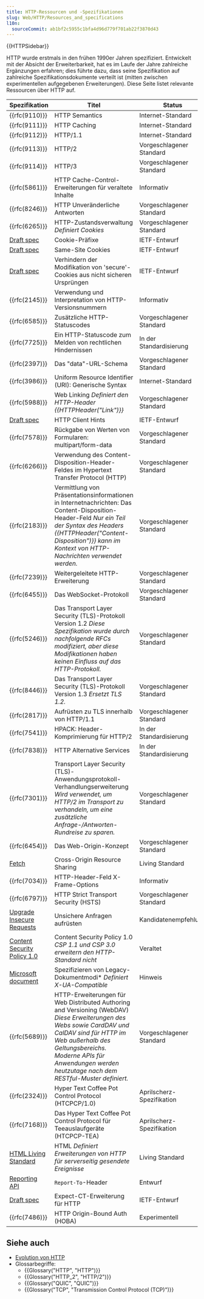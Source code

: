 ```yaml
---
title: HTTP-Ressourcen und -Spezifikationen
slug: Web/HTTP/Resources_and_specifications
l10n:
  sourceCommit: ab1bf2c5955c1bfa4d96d779f701ab22f3870d43
---
```


{{HTTPSidebar}}

HTTP wurde erstmals in den frühen 1990er Jahren spezifiziert. Entwickelt mit der Absicht der Erweiterbarkeit, hat es im Laufe der Jahre zahlreiche Ergänzungen erfahren; dies führte dazu, dass seine Spezifikation auf zahlreiche Spezifikationsdokumente verteilt ist (mitten zwischen experimentellen aufgegebenen Erweiterungen). Diese Seite listet relevante Ressourcen über HTTP auf.

| Spezifikation                                                                                                                                      | Titel                                                                                                                                                                                                                                                                   | Status                    |
| -------------------------------------------------------------------------------------------------------------------------------------------------- | ----------------------------------------------------------------------------------------------------------------------------------------------------------------------------------------------------------------------------------------------------------------------- | ------------------------- |
| {{rfc(9110)}}                                                                                                                                      | HTTP Semantics                                                                                                                                                                                                                                                          | Internet-Standard         |
| {{rfc(9111)}}                                                                                                                                      | HTTP Caching                                                                                                                                                                                                                                                            | Internet-Standard         |
| {{rfc(9112)}}                                                                                                                                      | HTTP/1.1                                                                                                                                                                                                                                                                | Internet-Standard         |
| {{rfc(9113)}}                                                                                                                                      | HTTP/2                                                                                                                                                                                                                                                                  | Vorgeschlagener Standard  |
| {{rfc(9114)}}                                                                                                                                      | HTTP/3                                                                                                                                                                                                                                                                  | Vorgeschlagener Standard  |
| {{rfc(5861)}}                                                                                                                                      | HTTP Cache-Control-Erweiterungen für veraltete Inhalte                                                                                                                                                                                                                  | Informativ                |
| {{rfc(8246)}}                                                                                                                                      | HTTP Unveränderliche Antworten                                                                                                                                                                                                                                          | Vorgeschlagener Standard  |
| {{rfc(6265)}}                                                                                                                                      | HTTP-Zustandsverwaltung _Definiert Cookies_                                                                                                                                                                                                                             | Vorgeschlagener Standard  |
| [Draft spec](https://datatracker.ietf.org/doc/html/draft-ietf-httpbis-cookie-prefixes-00)                                                          | Cookie-Präfixe                                                                                                                                                                                                                                                          | IETF-Entwurf              |
| [Draft spec](https://datatracker.ietf.org/doc/html/draft-ietf-httpbis-cookie-same-site-00)                                                         | Same-Site Cookies                                                                                                                                                                                                                                                       | IETF-Entwurf              |
| [Draft spec](https://datatracker.ietf.org/doc/html/draft-ietf-httpbis-cookie-alone-01)                                                             | Verhindern der Modifikation von 'secure'-Cookies aus nicht sicheren Ursprüngen                                                                                                                                                                                          | IETF-Entwurf              |
| {{rfc(2145)}}                                                                                                                                      | Verwendung und Interpretation von HTTP-Versionsnummern                                                                                                                                                                                                                  | Informativ                |
| {{rfc(6585)}}                                                                                                                                      | Zusätzliche HTTP-Statuscodes                                                                                                                                                                                                                                            | Vorgeschlagener Standard  |
| {{rfc(7725)}}                                                                                                                                      | Ein HTTP-Statuscode zum Melden von rechtlichen Hindernissen                                                                                                                                                                                                             | In der Standardisierung   |
| {{rfc(2397)}}                                                                                                                                      | Das "data"-URL-Schema                                                                                                                                                                                                                                                   | Vorgeschlagener Standard  |
| {{rfc(3986)}}                                                                                                                                      | Uniform Resource Identifier (URI): Generische Syntax                                                                                                                                                                                                                    | Internet-Standard         |
| {{rfc(5988)}}                                                                                                                                      | Web Linking _Definiert den HTTP-Header {{HTTPHeader("Link")}}_                                                                                                                                                                                                          | Vorgeschlagener Standard  |
| [Draft spec](https://wicg.github.io/client-hints-infrastructure/)                                                                                  | HTTP Client Hints                                                                                                                                                                                                                                                       | IETF-Entwurf              |
| {{rfc(7578)}}                                                                                                                                      | Rückgabe von Werten von Formularen: multipart/form-data                                                                                                                                                                                                                 | Vorgeschlagener Standard  |
| {{rfc(6266)}}                                                                                                                                      | Verwendung des Content-Disposition-Header-Feldes im Hypertext Transfer Protocol (HTTP)                                                                                                                                                                                  | Vorgeschlagener Standard  |
| {{rfc(2183)}}                                                                                                                                      | Vermittlung von Präsentationsinformationen in Internetnachrichten: Das Content-Disposition-Header-Feld _Nur ein Teil der Syntax des Headers {{HTTPHeader("Content-Disposition")}} kann im Kontext von HTTP-Nachrichten verwendet werden._                               | Vorgeschlagener Standard  |
| {{rfc(7239)}}                                                                                                                                      | Weitergeleitete HTTP-Erweiterung                                                                                                                                                                                                                                        | Vorgeschlagener Standard  |
| {{rfc(6455)}}                                                                                                                                      | Das WebSocket-Protokoll                                                                                                                                                                                                                                                 | Vorgeschlagener Standard  |
| {{rfc(5246)}}                                                                                                                                      | Das Transport Layer Security (TLS)-Protokoll Version 1.2 _Diese Spezifikation wurde durch nachfolgende RFCs modifiziert, aber diese Modifikationen haben keinen Einfluss auf das HTTP-Protokoll._                                                                       | Vorgeschlagener Standard  |
| {{rfc(8446)}}                                                                                                                                      | Das Transport Layer Security (TLS)-Protokoll Version 1.3 _Ersetzt TLS 1.2._                                                                                                                                                                                             | Vorgeschlagener Standard  |
| {{rfc(2817)}}                                                                                                                                      | Aufrüsten zu TLS innerhalb von HTTP/1.1                                                                                                                                                                                                                                 | Vorgeschlagener Standard  |
| {{rfc(7541)}}                                                                                                                                      | HPACK: Header-Komprimierung für HTTP/2                                                                                                                                                                                                                                  | In der Standardisierung   |
| {{rfc(7838)}}                                                                                                                                      | HTTP Alternative Services                                                                                                                                                                                                                                               | In der Standardisierung   |
| {{rfc(7301)}}                                                                                                                                      | Transport Layer Security (TLS)-Anwendungsprotokoll-Verhandlungserweiterung _Wird verwendet, um HTTP/2 im Transport zu verhandeln, um eine zusätzliche Anfrage-/Antworten-Rundreise zu sparen._                                                                          | Vorgeschlagener Standard  |
| {{rfc(6454)}}                                                                                                                                      | Das Web-Origin-Konzept                                                                                                                                                                                                                                                  | Vorgeschlagener Standard  |
| [Fetch](https://fetch.spec.whatwg.org/#cors-protocol)                                                                                              | Cross-Origin Resource Sharing                                                                                                                                                                                                                                           | Living Standard           |
| {{rfc(7034)}}                                                                                                                                      | HTTP-Header-Feld X-Frame-Options                                                                                                                                                                                                                                        | Informativ                |
| {{rfc(6797)}}                                                                                                                                      | HTTP Strict Transport Security (HSTS)                                                                                                                                                                                                                                   | Vorgeschlagener Standard  |
| [Upgrade Insecure Requests](https://w3c.github.io/webappsec-upgrade-insecure-requests/)                                                            | Unsichere Anfragen aufrüsten                                                                                                                                                                                                                                            | Kandidatenempfehlung      |
| [Content Security Policy 1.0](https://www.w3.org/TR/CSP1/)                                                                                         | Content Security Policy 1.0 _CSP 1.1 und CSP 3.0 erweitern den HTTP-Standard nicht_                                                                                                                                                                                     | Veraltet                  |
| [Microsoft document](<https://learn.microsoft.com/en-us/previous-versions/windows/internet-explorer/ie-developer/compatibility/jj676915(v=vs.85)>) | Spezifizieren von Legacy-Dokumentmodi\* _Definiert X-UA-Compatible_                                                                                                                                                                                                     | Hinweis                   |
| {{rfc(5689)}}                                                                                                                                      | HTTP-Erweiterungen für Web Distributed Authoring and Versioning (WebDAV) _Diese Erweiterungen des Webs sowie CardDAV und CalDAV sind für HTTP im Web außerhalb des Geltungsbereichs. Moderne APIs für Anwendungen werden heutzutage nach dem RESTful-Muster definiert._ | Vorgeschlagener Standard  |
| {{rfc(2324)}}                                                                                                                                      | Hyper Text Coffee Pot Control Protocol (HTCPCP/1.0)                                                                                                                                                                                                                     | Aprilscherz-Spezifikation |
| {{rfc(7168)}}                                                                                                                                      | Das Hyper Text Coffee Pot Control Protocol für Teeauslaufgeräte (HTCPCP-TEA)                                                                                                                                                                                            | Aprilscherz-Spezifikation |
| [HTML Living Standard](https://html.spec.whatwg.org/multipage/)                                                                                    | HTML _Definiert Erweiterungen von HTTP für serverseitig gesendete Ereignisse_                                                                                                                                                                                           | Living Standard           |
| [Reporting API](https://wicg.github.io/reporting/)                                                                                                 | `Report-To`-Header                                                                                                                                                                                                                                                      | Entwurf                   |
| [Draft spec](https://datatracker.ietf.org/doc/html/draft-ietf-httpbis-expect-ct-01)                                                                | Expect-CT-Erweiterung für HTTP                                                                                                                                                                                                                                          | IETF-Entwurf              |
| {{rfc(7486)}}                                                                                                                                      | HTTP Origin-Bound Auth (HOBA)                                                                                                                                                                                                                                           | Experimentell             |

## Siehe auch

- [Evolution von HTTP](/de/docs/Web/HTTP/Evolution_of_HTTP)
- Glossarbegriffe:
  - {{Glossary("HTTP", "HTTP")}}
  - {{Glossary("HTTP_2", "HTTP/2")}}
  - {{Glossary("QUIC", "QUIC")}}
  - {{Glossary("TCP", "Transmission Control Protocol (TCP)")}}
